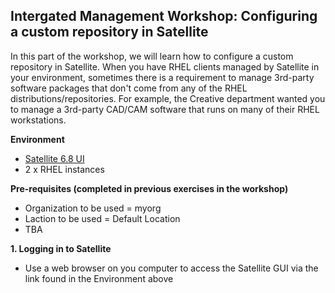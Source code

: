 Intergated Management Workshop: Configuring a custom repository in Satellite
----------------------------------------------------------------------------

In this part of the workshop, we will learn how to configure a custom repository in Satellite. When you have RHEL clients managed by Satellite in your environment, sometimes there is a requirement to manage 3rd-party software packages that don't come from any of the RHEL distributions/repositories. For example, the Creative department wanted you to manage a 3rd-party CAD/CAM software that runs on many of their RHEL workstations.

**Environment**
- [Satellite 6.8 UI](https://www.link-to-sat-web-gui.com)
- 2 x RHEL instances

**Pre-requisites (completed in previous exercises in the workshop)**
- Organization to be used = myorg
- Laction to be used = Default Location
- TBA

**1. Logging in to Satellite**
- Use a web browser on you computer to access the Satellite GUI via the link found in the Environment above






